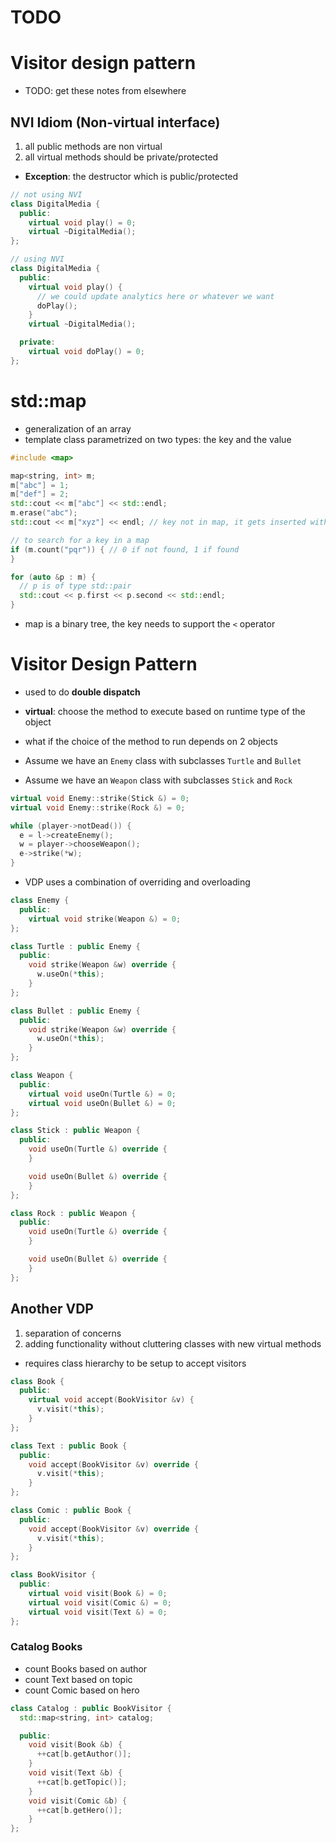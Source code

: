 #  TODO

# Visitor design pattern

* TODO: get these notes from elsewhere

## NVI Idiom (Non-virtual interface)

1. all public methods are non virtual
2. all virtual methods should be private/protected

* **Exception**: the destructor which is public/protected

```cpp
// not using NVI
class DigitalMedia {
  public:
    virtual void play() = 0;
    virtual ~DigitalMedia();
};

// using NVI
class DigitalMedia {
  public:
    virtual void play() {
      // we could update analytics here or whatever we want
      doPlay();
    }
    virtual ~DigitalMedia();

  private:
    virtual void doPlay() = 0;
};
```

# std::map

* generalization of an array
* template class parametrized on two types: the key and the value

```cpp
#include <map>

map<string, int> m;
m["abc"] = 1;
m["def"] = 2;
std::cout << m["abc"] << std::endl;
m.erase("abc");
std::cout << m["xyz"] << endl; // key not in map, it gets inserted with a default value (0)

// to search for a key in a map
if (m.count("pqr")) { // 0 if not found, 1 if found
}

for (auto &p : m) {
  // p is of type std::pair
  std::cout << p.first << p.second << std::endl;
}
```

* map is a binary tree, the key needs to support the `<` operator

# Visitor Design Pattern

* used to do **double dispatch**
* **virtual**: choose the method to execute based on runtime type of the object
* what if the choice of the method to run depends on 2 objects

* Assume we have an `Enemy` class with subclasses `Turtle` and `Bullet`
* Assume we have an `Weapon` class with subclasses `Stick` and `Rock`

```cpp
virtual void Enemy::strike(Stick &) = 0;
virtual void Enemy::strike(Rock &) = 0;

while (player->notDead()) {
  e = l->createEnemy();
  w = player->chooseWeapon();
  e->strike(*w);
}
```

* VDP uses a combination of overriding and overloading

```cpp
class Enemy {
  public:
    virtual void strike(Weapon &) = 0;
};

class Turtle : public Enemy {
  public:
    void strike(Weapon &w) override {
      w.useOn(*this);
    }
};

class Bullet : public Enemy {
  public:
    void strike(Weapon &w) override {
      w.useOn(*this);
    }
};

class Weapon {
  public:
    virtual void useOn(Turtle &) = 0;
    virtual void useOn(Bullet &) = 0;
};

class Stick : public Weapon {
  public:
    void useOn(Turtle &) override {
    }

    void useOn(Bullet &) override {
    }
};

class Rock : public Weapon {
  public:
    void useOn(Turtle &) override {
    }

    void useOn(Bullet &) override {
    }
};
```

## Another VDP

1. separation of concerns
2. adding functionality without cluttering classes with new virtual methods

* requires class hierarchy to be setup to accept visitors

```cpp
class Book {
  public:
    virtual void accept(BookVisitor &v) {
      v.visit(*this);
    }
};

class Text : public Book {
  public:
    void accept(BookVisitor &v) override {
      v.visit(*this);
    }
};

class Comic : public Book {
  public:
    void accept(BookVisitor &v) override {
      v.visit(*this);
    }
};

class BookVisitor {
  public:
    virtual void visit(Book &) = 0;
    virtual void visit(Comic &) = 0;
    virtual void visit(Text &) = 0;
};
```

### Catalog Books

* count Books based on author
* count Text based on topic
* count Comic based on hero

```cpp
class Catalog : public BookVisitor {
  std::map<string, int> catalog;

  public:
    void visit(Book &b) {
      ++cat[b.getAuthor()];
    }
    void visit(Text &b) {
      ++cat[b.getTopic()];
    }
    void visit(Comic &b) {
      ++cat[b.getHero()];
    }
};
```
